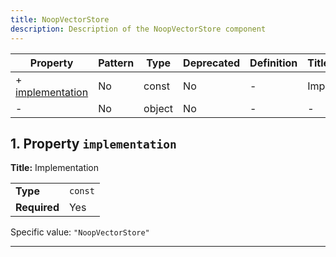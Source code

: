 ```yaml
---
title: NoopVectorStore
description: Description of the NoopVectorStore component
---
```


| Property                             | Pattern | Type   | Deprecated | Definition | Title/Description |
| ------------------------------------ | ------- | ------ | ---------- | ---------- | ----------------- |
| + [implementation](#implementation ) | No      | const  | No         | -          | Implementation    |
| - [](#additionalProperties )         | No      | object | No         | -          | -                 |

## <a name="implementation"></a>1. Property `implementation`

**Title:** Implementation

|              |         |
| ------------ | ------- |
| **Type**     | `const` |
| **Required** | Yes     |

Specific value: `"NoopVectorStore"`

----------------------------------------------------------------------------------------------------------------------------
